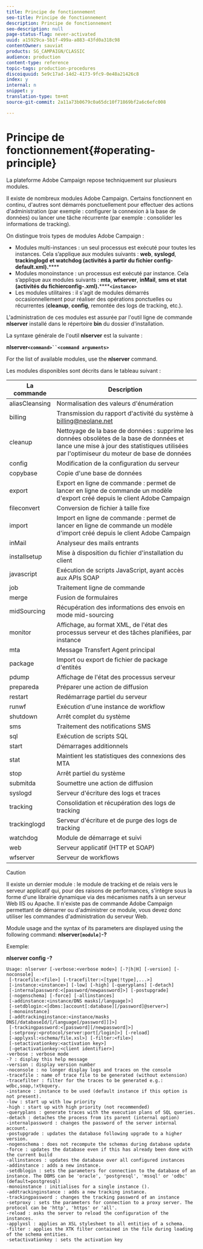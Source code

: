 ```yaml
---
title: Principe de fonctionnement
seo-title: Principe de fonctionnement
description: Principe de fonctionnement
seo-description: null
page-status-flag: never-activated
uuid: a15929ca-5b1f-499a-a883-43fd0a318c98
contentOwner: sauviat
products: SG_CAMPAIGN/CLASSIC
audience: production
content-type: reference
topic-tags: production-procedures
discoiquuid: 5e9c17ad-14d2-4173-9fc9-0e48a21426c8
index: y
internal: n
snippet: y
translation-type: tm+mt
source-git-commit: 2a11a73b0679c0a65dc10f71869bf2a6c6efc008

---
```



# Principe de fonctionnement{#operating-principle}

La plateforme Adobe Campaign repose techniquement sur plusieurs modules.

Il existe de nombreux modules Adobe Campaign. Certains fonctionnent en continu, d&#39;autres sont démarrés ponctuellement pour effectuer des actions d&#39;administration (par exemple : configurer la connexion à la base de données) ou lancer une tâche récurrente (par exemple : consolider les informations de tracking).

On distingue trois types de modules Adobe Campaign :

* Modules multi-instances : un seul processus est exécuté pour toutes les instances. Cela s’applique aux modules suivants : **web**, **syslogd**, **trackinglogd** **et watchdog (activités à partir du fichier config-default.xml).******
* Modules monoinstance : un processus est exécuté par instance. Cela s’applique aux modules suivants : **mta**, **wfserver**, **inMail**, **sms et stat (activités du fichierconfig-.xml).********`<instance>`**
* Les modules utilitaires : il s&#39;agit de modules démarrés occasionnellement pour réaliser des opérations ponctuelles ou récurrentes (**cleanup**, **config**, remontée des logs de tracking, etc.).

L&#39;administration de ces modules est assurée par l&#39;outil ligne de commande **nlserver** installé dans le répertoire **bin** du dossier d&#39;installation.

La syntaxe générale de l&#39;outil **nlserver** est la suivante :

**nlserver`<command>``<command arguments>`**

For the list of available modules, use the **nlserver** command.

Les modules disponibles sont décrits dans le tableau suivant :

| La commande | Description |
|---|---|
| aliasCleansing | Normalisation des valeurs d&#39;énumération |
| billing | Transmission du rapport d&#39;activité du système à billing@neolane.net |
| cleanup | Nettoyage de la base de données : supprime les données obsolètes de la base de données et lance une mise à jour des statistiques utilisées par l&#39;optimiseur du moteur de base de données |
| config | Modification de la configuration du serveur |
| copybase | Copie d&#39;une base de données |
| export | Export en ligne de commande : permet de lancer en ligne de commande un modèle d&#39;export créé depuis le client Adobe Campaign |
| fileconvert | Conversion de fichier à taille fixe |
| import | Import en ligne de commande : permet de lancer en ligne de commande un modèle d&#39;import créé depuis le client Adobe Campaign |
| inMail | Analyseur des mails entrants |
| installsetup | Mise à disposition du fichier d&#39;installation du client |
| javascript | Exécution de scripts JavaScript, ayant accès aux APIs SOAP |
| job | Traitement ligne de commande |
| merge | Fusion de formulaires |
| midSourcing | Récupération des informations des envois en mode mid-sourcing |
| monitor | Affichage, au format XML, de l&#39;état des processus serveur et des tâches planifiées, par instance |
| mta | Message Transfert Agent principal |
| package | Import ou export de fichier de package d&#39;entités |
| pdump | Affichage de l&#39;état des processus serveur |
| prepareda | Préparer une action de diffusion |
| restart | Redémarrage partiel du serveur |
| runwf | Exécution d&#39;une instance de workflow |
| shutdown | Arrêt complet du système |
| sms | Traitement des notifications SMS |
| sql | Exécution de scripts SQL |
| start | Démarrages additionnels |
| stat | Maintient les statistiques des connexions des MTA |
| stop | Arrêt partiel du système |
| submitda | Soumettre une action de diffusion |
| syslogd | Serveur d&#39;écriture des logs et traces |
| tracking | Consolidation et récupération des logs de tracking |
| trackinglogd | Serveur d&#39;écriture et de purge des logs de tracking |
| watchdog | Module de démarrage et suivi |
| web | Serveur applicatif (HTTP et SOAP) |
| wfserver | Serveur de workflows |

>[!CAUTION]
>
>Il existe un dernier module : le module de tracking et de relais vers le serveur applicatif qui, pour des raisons de performances, s&#39;intègre sous la forme d&#39;une librairie dynamique via des mécanismes natifs à un serveur Web IIS ou Apache. Il n&#39;existe pas de commande Adobe Campaign permettant de démarrer ou d&#39;administrer ce module, vous devez donc utiliser les commandes d&#39;administration du serveur Web.

Module usage and the syntax of its parameters are displayed using the following command: **nlserver`[module]`-?**

Exemple:

**nlserver config -?**

```
Usage: nlserver [-verbose:<verbose mode>] [-?|h|H] [-version] [-noconsole]
 [-tracefile:<file>] [-tracefilter:<[type|!type],...>]
 [-instance:<instance>] [-low] [-high] [-queryplans] [-detach]
 [-internalpassword:<[password/newpassword]>] [-postupgrade]
 [-nogenschema] [-force] [-allinstances]
 [-addinstance:<instance/DNS masks[/language]>]
 [-setdblogin:<[dbms:]account[:database][/password]@server>]
 [-monoinstance]
 [-addtrackinginstance:<instance/masks DNS[/databaseId/[/language[/password]]]>]
 [-trackingpassword:<[password][/newpassword]>]
 [-setproxy:<protocol/server:port[/login]>] [-reload]
 [-applyxsl:<schema/file.xsl>] [-filter:<file>]
 [-setactivationkey:<activation key>]
 [-getactivationkey:<client identifier>]
-verbose : verbose mode
-? : display this help message
-version : display version number
-noconsole : no longer display logs and traces on the console
-tracefile : name of trace file to be generated (without extension)
-tracefilter : filter for the traces to be generated e.g.: wdbc,soap,!xtkquery.
-instance : instance to be used (default instance if this option is not present).
-low : start up with low priority
-high : start up with high priority (not recommended)
-queryplans : generate traces with the execution plans of SQL queries.
-detach : detaches the process from its parent (internal option)
-internalpassword : changes the password of the server internal account.
-postupgrade : updates the database following upgrade to a higher version. 
-nogenschema : does not recompute the schemas during database update
-force : updates the database even if this has already been done with the current build 
-allinstances : updates the database over all configured instances
-addinstance : adds a new instance.
-setdblogin : sets the parameters for connection to the database of an instance. The DBMS can be 'oracle', 'postgresql', 'mssql' or 'odbc' (default=postgresql)
-monoinstance : initialises for a single instance ().
-addtrackinginstance : adds a new tracking instance.
-trackingpassword : changes the tracking password of an instance
-setproxy : sets the parameters for connection to a proxy server. The protocol can be 'http', 'https' or 'all'.
-reload : asks the server to reload the configuration of the instances. 
-applyxsl : applies an XSL stylesheet to all entities of a schema. 
-filter : applies the XTK filter contained in the file during loading of the schema entities.
-setactivationkey : sets the activation key
```

